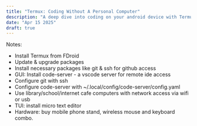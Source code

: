 ```yaml
---
title: "Termux: Coding Without A Personal Computer"
description: "A deep dive into coding on your android device with Termux"
date: "Apr 15 2025"
draft: true
---
```


Notes:

- Install Termux from FDroid
- Update & upgrade packages
- Install necessary packages like git & ssh for github access
- GUI: Install code-server - a vscode server for remote ide access
- Configure git with ssh
- Configure code-server with ~/.local/config/code-server/config.yaml
- Use library/school/internet cafe computers with network access via wifi or usb
- TUI: install micro text editor
- Hardware: buy mobile phone stand, wireless mouse and keyboard combo.
